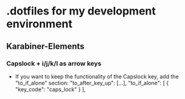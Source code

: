 # .dotfiles for my development environment
## Karabiner-Elements
### Capslock + i/j/k/l as arrow keys
- If you want to keep the functionality of the Capslock key, add the "to_if_alone" section:
    "to_after_key_up": [...],
    "to_if_alone": [
        {
            "key_code": "caps_lock"
        }
    ],